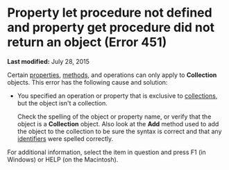 
# Property let procedure not defined and property get procedure did not return an object (Error 451)

 **Last modified:** July 28, 2015

Certain  [properties](b8bdf64f-5920-1ae9-16d0-b26d09524a30.md),  [methods](b8bdf64f-5920-1ae9-16d0-b26d09524a30.md), and operations can only apply to  **Collection** objects. This error has the following cause and solution:




- You specified an operation or property that is exclusive to  [collections](b8bdf64f-5920-1ae9-16d0-b26d09524a30.md), but the object isn't a collection.
    
    Check the spelling of the object or property name, or verify that the object is a  **Collection** object. Also look at the **Add** method used to add the object to the collection to be sure the syntax is correct and that any [identifiers](b8bdf64f-5920-1ae9-16d0-b26d09524a30.md) were spelled correctly.
    

For additional information, select the item in question and press F1 (in Windows) or HELP (on the Macintosh).

